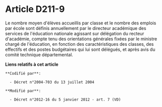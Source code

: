 # Article D211-9

Le nombre moyen d'élèves accueillis par classe et le nombre des emplois par école sont définis annuellement par
le directeur académique des services de l'éducation nationale agissant sur délégation du recteur d'académie, compte tenu des
orientations générales fixées par le ministre chargé de l'éducation, en fonction des caractéristiques des classes, des
effectifs et des postes budgétaires qui lui sont délégués, et après avis du comité technique départemental.

**Liens relatifs à cet article**

	**Codifié par**:

	  - Décret n°2004-703 du 13 juillet 2004

	**Modifié par**:

	  - Décret n°2012-16 du 5 janvier 2012 - art. 7 (VD)
